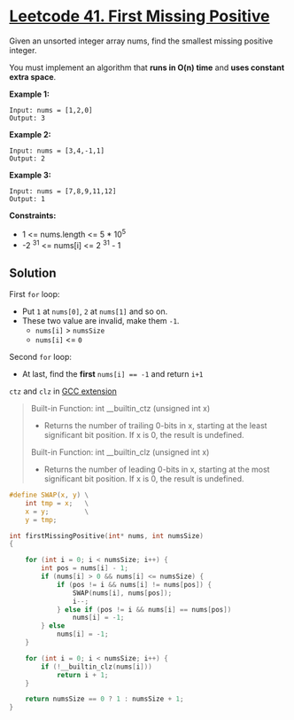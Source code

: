 # [Leetcode 41. First Missing Positive](https://leetcode.com/problems/first-missing-positive/)
Given an unsorted integer array nums, find the smallest missing positive integer.

You must implement an algorithm that **runs in O(n) time** and **uses constant extra space**.

**Example 1:**
```
Input: nums = [1,2,0]
Output: 3
```
**Example 2:**
```
Input: nums = [3,4,-1,1]
Output: 2
```
**Example 3:**
```
Input: nums = [7,8,9,11,12]
Output: 1
```
**Constraints:**
- 1 <= nums.length <= 5 * 10<sup>5</sup> 
- -2 <sup>31</sup> <= nums[i] <= 2 <sup>31</sup> - 1

## Solution
First `for` loop:
- Put `1` at `nums[0]`, `2` at `nums[1]` and so on.
- These two value are invalid, make them `-1`.
    - `nums[i]` > `numsSize`
    - `nums[i]` <= `0`

Second `for` loop:
- At last, find the **first** `nums[i] == -1` and return `i+1`

`ctz` and `clz` in [GCC extension](https://gcc.gnu.org/onlinedocs/gcc/Other-Builtins.html)

> Built-in Function: int __builtin_ctz (unsigned int x)
> * Returns the number of trailing 0-bits in x, starting at the least significant bit position. If x is 0, the result is undefined.  
>
> Built-in Function: int __builtin_clz (unsigned int x)
> * Returns the number of leading 0-bits in x, starting at the most significant bit position. If x is 0, the result is undefined.
```c
#define SWAP(x, y) \
    int tmp = x;   \
    x = y;         \
    y = tmp;

int firstMissingPositive(int* nums, int numsSize)
{

    for (int i = 0; i < numsSize; i++) {
        int pos = nums[i] - 1;
        if (nums[i] > 0 && nums[i] <= numsSize) {
            if (pos != i && nums[i] != nums[pos]) {
                SWAP(nums[i], nums[pos]);
                i--;
            } else if (pos != i && nums[i] == nums[pos])
                nums[i] = -1;
        } else
            nums[i] = -1;
    }

    for (int i = 0; i < numsSize; i++) {
        if (!__builtin_clz(nums[i]))
            return i + 1;
    }

    return numsSize == 0 ? 1 : numsSize + 1;
}
```